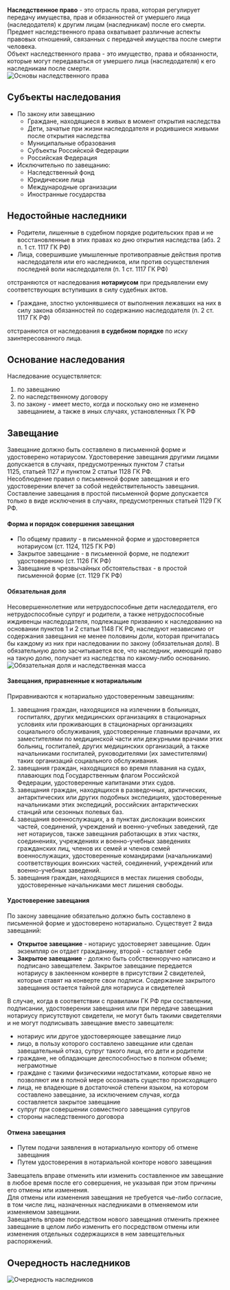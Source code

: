 **Наследственное право** - это отрасль права, которая регулирует передачу имущества, прав и обязанностей от умершего лица (наследодателя) к другим лицам (наследникам) после его смерти.  
Предмет наследственного права охватывает различные аспекты правовых отношений, связанных с передачей имущества после смерти человека.  
Объект наследственного права - это имущество, права и обязанности, которые могут передаваться от умершего лица (наследодателя) к его наследникам после смерти.  
![Основы наследственного права](../Pictures/11_01.%20Общие%20положения%20наследственного%20права.png)  
## Субъекты наследования
- По закону или завещанию
	- Граждане, находящиеся в живых в момент открытия наследства
	- Дети, зачатые при жизни наследодателя и родившиеся живыми после открытия наследства
	- Муниципальные образования
	- Субъекты Российской Федерации
	- Российская Федерация
- Исключительно по завещанию:
	- Наследственный фонд
	- Юридические лица
	- Международные организации
	- Иностранные государства
## Недостойные наследники
- Родители, лишенные в судебном порядке родительских прав и не восстановленные в этих правах ко дню открытия наследства (абз. 2 п. 1 ст. 1117 ГК РФ)
- Лица, совершившие умышленные противоправные действия против наследодателя или его наследников, или против осуществления последней воли наследодателя (п. 1 ст. 1117 ГК РФ)
  
отстраняются от наследования **нотариусом** при предъявлении ему соответствующих вступивших в силу судебных актов.
- Граждане, злостно уклонявшиеся от выполнения лежавших на них в силу закона обязанностей по содержанию наследодателя (п. 2 ст. 1117 ГК РФ)
  
отстраняются от наследования **в судебном порядке** по иску заинтересованного лица.
## Основание наследования
Наследование осуществляется:
1. по завещанию
2. по наследственному договору
3. по закону - имеет место, когда и поскольку оно не изменено завещанием, а также в иных случаях, установленных ГК РФ
## Завещание
Завещание должно быть составлено в письменной форме и удостоверено нотариусом. Удостоверение завещания другими лицами допускается в случаях, предусмотренных пунктом 7 статьи 1125, статьей 1127 и пунктом 2 статьи 1128 ГК РФ.  
Несоблюдение правил о письменной форме завещания и его удостоверении влечет за собой недействительность завещания.  
Составление завещания в простой письменной форме допускается только в виде исключения в случаях, предусмотренных статьей 1129 ГК РФ.
#### Форма и порядок совершения завещания
- По общему правилу - в письменной форме и удостоверяется нотариусом (ст. 1124, 1125 ГК РФ)
- Закрытое завещание - в письменной форме, не подлежит удостоверению (ст. 1126 ГК РФ)
- Завещание в чрезвычайных обстоятельствах - в простой письменной форме (ст. 1129 ГК РФ)
#### Обязательная доля
Несовершеннолетние или нетрудоспособные дети наследодателя, его нетрудоспособные супруг и родители, а также нетрудоспособные иждивенцы наследодателя, подлежащие призванию к наследованию на основании пунктов 1 и 2 статьи 1148 ГК РФ, наследуют независимо от содержания завещания не менее половины доли, которая причиталась бы каждому из них при наследовании по закону (обязательная доля). В обязательную долю засчитывается все, что наследник, имеющий право на такую долю, получает из наследства по какому-либо основанию.  
![Обязательная доля и наследственная масса](../Pictures/11_02.%20Обязательная%20доля%20и%20наследственная%20масса.png)  
#### Завещания, приравненные к нотариальным
Приравниваются к нотариально удостоверенным завещаниям:
1) завещания граждан, находящихся на излечении в больницах, госпиталях, других медицинских организациях в стационарных условиях или проживающих в стационарных организациях социального обслуживания, удостоверенные главными врачами, их заместителями по медицинской части или дежурными врачами этих больниц, госпиталей, других медицинских организаций, а также начальниками госпиталей, руководителями (их заместителями) таких организаций социального обслуживания.
2) завещания граждан, находящихся во время плавания на судах, плавающих под Государственным флагом Российской Федерации, удостоверенные капитанами этих судов.
3) завещания граждан, находящихся в разведочных, арктических, антарктических или других подобных экспедициях, удостоверенные начальниками этих экспедиций, российских антарктических станций или сезонных полевых баз.
4) завещания военнослужащих, а в пунктах дислокации воинских частей, соединений, учреждений и военно-учебных заведений, где нет нотариусов, также завещания работающих в этих частях, соединениях, учреждениях и военно-учебных заведениях гражданских лиц, членов их семей и членов семей военнослужащих, удостоверенные командирами (начальниками) соответствующих воинских частей, соединений, учреждений или военно-учебных заведений.
5) завещания граждан, находящихся в местах лишения свободы, удостоверенные начальниками мест лишения свободы.
#### Удостоверение завещания
По закону завещание обязательно должно быть составлено в письменной форме и удостоверено нотариально. Существует 2 вида завещаний:
- **Открытое завещание** - нотариус удостоверяет завещание. Один экземпляр он отдает гражданину, второй - оставляет себе
- **Закрытое завещание** - должно быть собственноручно написано и подписано завещателем. Закрытое завещание передается нотариусу в заклеенном конверте в присутствии 2 свидетелей, которые ставят на конверте свои подписи. Содержание закрытого завещания остается тайной для нотариуса и свидетелей
  
В случае, когда в соответствии с правилами ГК РФ при составлении, подписании, удостоверении завещания или при передаче завещания нотариусу присутствуют свидетели, не могут быть такими свидетелями и не могут подписывать завещание вместо завещателя:
- нотариус или другое удостоверяющее завещание лицо
- лицо, в пользу которого составлено завещание или сделан завещательный отказ, супруг такого лица, его дети и родители
- граждане, не обладающие дееспособностью в полном объеме; неграмотные
- граждане с такими физическими недостатками, которые явно не позволяют им в полной мере осознавать существо происходящего
- лица, не владеющие в достаточной степени языком, на котором составлено завещание, за исключением случая, когда составляется закрытое завещание
- супруг при совершении совместного завещания супругов
- стороны наследственного договора
#### Отмена завещания
- Путем подачи заявления в нотариальную контору об отмене завещания
- Путем удостоверения в нотариальной конторе нового завещания
  
Завещатель вправе отменить или изменить составленное им завещание в любое время после его совершения, не указывая при этом причины его отмены или изменения.  
Для отмены или изменения завещания не требуется чье-либо согласие, в том числе лиц, назначенных наследниками в отменяемом или изменяемом завещании.  
Завещатель вправе посредством нового завещания отменить прежнее завещание в целом либо изменить его посредством отмены или изменения отдельных содержащихся в нем завещательных распоряжений.
## Очередность наследников
![Очередность наследников](../Pictures/11_03.%20Очередность%20наследников.png)